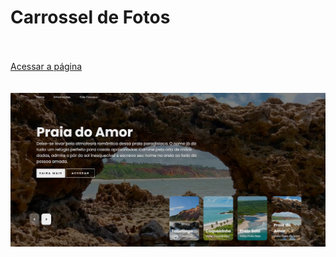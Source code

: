 <h1>Carrossel de Fotos</h1>
<br>
<br>
<a href="https://carrossel-nordeste.netlify.app/)">Acessar a página</a>
<br>
<br>
<br>
<img src="https://github.com/Alineaalvess/carrossel/blob/main/img/principal.png?raw=true)">


